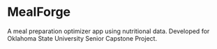 # MealForge
A meal preparation optimizer app using nutritional data. Developed for Oklahoma State University Senior Capstone Project.
